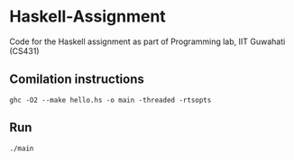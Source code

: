 # Haskell-Assignment
Code for the Haskell assignment as part of Programming lab, IIT Guwahati (CS431)

## Comilation instructions
<code>ghc -O2 --make hello.hs -o main -threaded -rtsopts</code>
## Run
<code>./main</code>